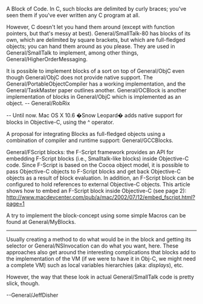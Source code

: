 


A Block of Code. In C, such blocks are delimited by curly braces; you've seen them if you've ever written any C program at all.

However, C doesn't let you hand them around (except with function pointers, but that's messy at best). General/SmallTalk-80 has blocks of its own, which are delimited by square brackets, but which are full-fledged objects; you can hand them around as you please. They are used in General/SmallTalk to implement, among other things, General/HigherOrderMessaging.

It is possible to implement blocks of a sort on top of General/ObjC even though General/ObjC does not provide native support. The General/PortableObjectCompiler has a working implementation, and the General/TaskMaster paper outlines another. General/OCBlock is another implementation of blocks in General/ObjC which is implemented as an object.  -- General/RobRix

-- Until now. Mac OS X 10.6 �Snow Leopard� adds native support for blocks in Objective-C, using the ^ operator.

A proposal for integrating Blocks as full-fledged objects using a combination of compiler and runtime support: General/GCCBlocks.

General/FScript blocks: the F-Script framework provides an API for embedding F-Script blocks (i.e., Smalltalk-like blocks) inside Objective-C code. Since F-Script is based on the Cocoa object model, it is possible to pass Objective-C objects to F-Script blocks and get back Objective-C objects as a result of block evaluation. In addition, an F-Script block can be configured to hold references to external Objective-C objects. This article shows how to embed an F-Script block inside Objective-C (see page 2): http://www.macdevcenter.com/pub/a/mac/2002/07/12/embed_fscript.html?page=1

A try to implement the block-concept using some simple Macros can be found at General/MyBlocks.

----

Usually creating a method to do what would be in the block and getting its selector or General/NSInvocation can do what you want, here.  These approaches also get around the interesting complications that blocks add to the implementation of the VM (if we were to have it in Obj-C, we might need a complete VM) such as local variables hierarchies (aka:  *displays*), etc.

However, the way that these look in actual General/SmallTalk code is pretty slick, though.

--General/JeffDisher